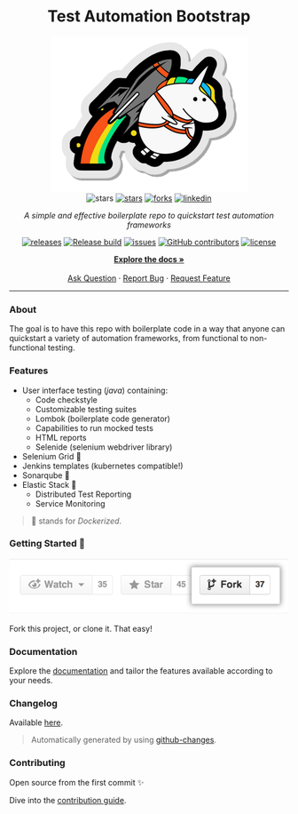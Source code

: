 <h1 align="center">Test Automation Bootstrap</h1>

<div align="center">

<img src=".docs/img/my_unicorn.png" alt="logo"/>

<br>

<img src="https://img.shields.io/static/v1?label=%F0%9F%8C%9F&message=If%20Useful&style=style=flat&color=BC4E99" alt="stars"/>
<a href="https://github.com/sergiomartins8/test-automation-bootstrap/stargazers"><img src="https://img.shields.io/github/stars/sergiomartins8/test-automation-bootstrap" alt="stars"/></a>
<a href="https://github.com/sergiomartins8/test-automation-bootstrap/network/members"><img src="https://img.shields.io/github/forks/sergiomartins8/test-automation-bootstrap" alt="forks"/></a>
<a href="https://www.linkedin.com/in/sergiomartins8/"><img src="https://img.shields.io/badge/-sergiomartins8-blue?logo=Linkedin&logoColor=white&link=https://www.linkedin.com/in/sergiomartins8/" alt="linkedin"/></a>

<i>A simple and effective boilerplate repo to quickstart test automation frameworks</i>

<a href="https://github.com/sergiomartins8/test-automation-bootstrap/releases"><img src="https://img.shields.io/github/v/release/sergiomartins8/test-automation-bootstrap" alt="releases"/></a>
<a href="https://github.com/sergiomartins8/test-automation-bootstrap/actions?query=workflow%3Arelease"><img src="https://github.com/sergiomartins8/test-automation-bootstrap/workflows/release/badge.svg" alt="Release build"/></a>
<a href="https://github.com/sergiomartins8/test-automation-bootstrap/issues"><img src="https://img.shields.io/github/issues/sergiomartins8/test-automation-bootstrap" alt="issues"/></a>
<a href="https://github.com/sergiomartins8/test-automation-bootstrap/graphs/contributors"><img alt="GitHub contributors" src="https://img.shields.io/github/contributors/sergiomartins8/test-automation-bootstrap" alt="contributors"></a>
<a href="https://github.com/sergiomartins8/test-automation-bootstrap/blob/master/LICENSE"><img src="https://img.shields.io/github/license/sergiomartins8/test-automation-bootstrap" alt="license"/></a>

<p>
<a href=".docs/documentation.md"><strong>Explore the docs »</strong></a>
<br />
<br />
<a href="https://github.com/sergiomartins8/test-automation-bootstrap/issues">Ask Question</a>
·
<a href="https://github.com/sergiomartins8/test-automation-bootstrap/issues">Report Bug</a>
·
<a href="https://github.com/sergiomartins8/test-automation-bootstrap/issues">Request Feature</a>
</p>

</div>

---

### About
The goal is to have this repo with boilerplate code in a way that anyone can quickstart a variety of automation frameworks, from functional to non-functional testing.

### Features
* User interface testing (_java_) containing:
  * Code checkstyle
  * Customizable testing suites
  * Lombok (boilerplate code generator)
  * Capabilities to run mocked tests
  * HTML reports
  * Selenide (selenium webdriver library)
* Selenium Grid 🐳
* Jenkins templates (kubernetes compatible!)
* Sonarqube 🐳
* Elastic Stack 🐳
  * Distributed Test Reporting
  * Service Monitoring

> 🐳 stands for _Dockerized_.

### Getting Started 🚀
![](.docs/img/fork.png)

Fork this project, or clone it. That easy!

### Documentation
Explore the [documentation](.docs/documentation.md) and tailor the features available according to your needs.

### Changelog
Available [here](.docs/CHANGELOG.md).

> Automatically generated by using [github-changes](https://github.com/lalitkapoor/github-changes).

### Contributing
Open source from the first commit ✨

Dive into the [contribution guide](.docs/CONTRIBUTING.md).
